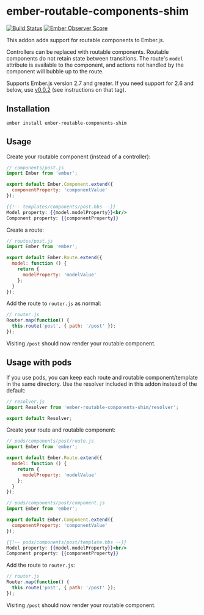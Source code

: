 # ember-routable-components-shim
[![Build Status](https://travis-ci.org/mdehoog/ember-routable-components-shim.svg)](https://travis-ci.org/mdehoog/ember-routable-components-shim) [![Ember Observer Score](http://emberobserver.com/badges/ember-routable-components-shim.svg)](http://emberobserver.com/addons/ember-routable-components-shim)

This addon adds support for routable components to Ember.js.

Controllers can be replaced with routable components. Routable components do not retain state between transitions. The route's `model` attribute is available to the component, and actions not handled by the component will bubble up to the route.

Supports Ember.js version 2.7 and greater. If you need support for 2.6 and below, use [v0.0.2](https://github.com/mdehoog/ember-routable-components-shim/tree/v0.0.2) (see instructions on that tag).

## Installation

`ember install ember-routable-components-shim`

## Usage

Create your routable component (instead of a controller):

```javascript
// components/post.js
import Ember from 'ember';

export default Ember.Component.extend({
  componentProperty: 'componentValue'
});
```

```handlebars
{{!-- templates/components/post.hbs --}}
Model property: {{model.modelProperty}}<br/>
Component property: {{componentProperty}}
```

Create a route:

```javascript
// routes/post.js
import Ember from 'ember';

export default Ember.Route.extend({
  model: function () {
    return {
      modelProperty: 'modelValue'
    };
  }
});
```

Add the route to `router.js` as normal:

```javascript
// router.js
Router.map(function() {
  this.route('post', { path: '/post' });
});
```

Visiting `/post` should now render your routable component.

## Usage with pods

If you use pods, you can keep each route and routable component/template in the same directory. Use the resolver included in this addon instead of the default:

```javascript
// resolver.js
import Resolver from 'ember-routable-components-shim/resolver';

export default Resolver;
```

Create your route and routable component:

```javascript
// pods/components/post/route.js
import Ember from 'ember';

export default Ember.Route.extend({
  model: function () {
    return {
      modelProperty: 'modelValue'
    };
  }
});
```

```javascript
// pods/components/post/component.js
import Ember from 'ember';

export default Ember.Component.extend({
  componentProperty: 'componentValue'
});
```

```handlebars
{{!-- pods/components/post/template.hbs --}}
Model property: {{model.modelProperty}}<br/>
Component property: {{componentProperty}}
```

Add the route to `router.js`:

```javascript
// router.js
Router.map(function() {
  this.route('post', { path: '/post' });
});
```

Visiting `/post` should now render your routable component.
